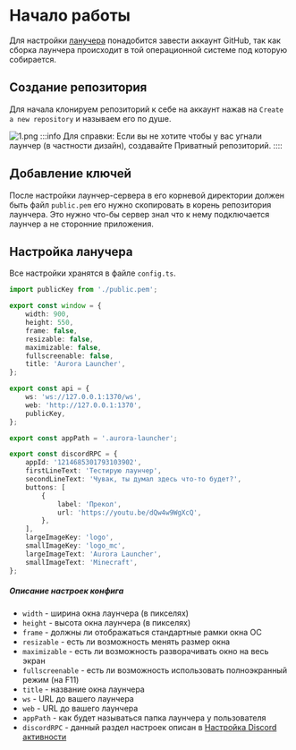 # Начало работы

Для настройки [ланучера](https://github.com/AuroraTeam/Launcher) понадобится завести аккаунт GitHub, так как сборка лаунчера происходит в той операционной системе под которую собирается.

## Создание репозитория

Для начала клонируем репозиторий к себе на аккаунт нажав на `Create a new repository` и называем его по душе.

![1.png](/foto-github/1.webp)
:::info Для справки:
Если вы не хотите чтобы у вас угнали лаунчер (в частности дизайн), создавайте Приватный репозиторий.
::::

## Добавление ключей

После настройки лаунчер-сервера в его корневой директории должен быть файл `public.pem` его нужно скопировать в корень репозитория лаунчера. Это нужно что-бы сервер знал что к нему подключается лаунчер а не сторонние приложения.

## Настройка ланучера

Все настройки хранятся в файле `config.ts`.

```ts
import publicKey from './public.pem';

export const window = {
    width: 900,
    height: 550,
    frame: false,
    resizable: false,
    maximizable: false,
    fullscreenable: false,
    title: 'Aurora Launcher',
};

export const api = {
    ws: 'ws://127.0.0.1:1370/ws',
    web: 'http://127.0.0.1:1370',
    publicKey,
};

export const appPath = '.aurora-launcher';

export const discordRPC = {
    appId: '1214685301793103902',
    firstLineText: 'Тестирую лаунчер',
    secondLineText: 'Чувак, ты думал здесь что-то будет?',
    buttons: [
        {
            label: 'Прекол',
            url: 'https://youtu.be/dQw4w9WgXcQ',
        },
    ],
    largeImageKey: 'logo',
    smallImageKey: 'logo_mc',
    largeImageText: 'Aurora Launcher',
    smallImageText: 'Minecraft',
};
```

##### Описание настроек конфига

- `width` - ширина окна лаунчера (в пикселях)
- `height` - высота окна лаунчера (в пикселях)
- `frame` - должны ли отображаться стандартные рамки окна ОС
- `resizable` - есть ли возможность менять размер окна
- `maximizable` - есть ли возможность разворачивать окно на весь экран
- `fullscreenable` - есть ли возможность использовать полноэкранный режим (на F11)
- `title` - название окна лаунчера
- `ws` - URL до вашего лаунчера
- `web` - URL до вашего лаунчера
- `appPath` - как будет называться папка лаунчера у пользователя
- `discordRPC` - данный раздел настроек описан в [Настройка Discord активности](./discord-rpc.md)
